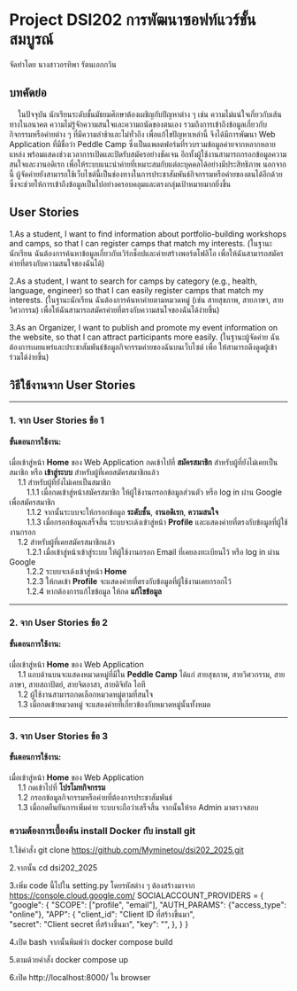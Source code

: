 # Project DSI202 การพัฒนาซอฟท์แวร์ขั้นสมบูรณ์
จัดทำโดย นางสาวอรทิพา รัตนเอกกวิน

## บทคัดย่อ
&nbsp;&nbsp;&nbsp;&nbsp;ในปัจจุบัน นักเรียนระดับชั้นมัธยมศึกษาต้องเผชิญกับปัญหาต่าง ๆ เช่น ความไม่แน่ใจเกี่ยวกับเส้นทางในอนาคต ความไม่รู้จักความสนใจและความถนัดของตนเอง รวมถึงการเข้าถึงข้อมูลเกี่ยวกับกิจกรรมหรือค่ายต่าง ๆ ที่มีความล่าช้าและไม่ทั่วถึง เพื่อแก้ไขปัญหาเหล่านี้ จึงได้มีการพัฒนา Web Application ที่มีชื่อว่า Peddle Camp ซึ่งเป็นแพลตฟอร์มที่รวบรวมข้อมูลค่ายจากหลากหลายแหล่ง พร้อมแสดงช่วงเวลาการเปิดและปิดรับสมัครอย่างชัดเจน อีกทั้งผู้ใช้งานสามารถกรอกข้อมูลความสนใจและงานอดิเรก เพื่อให้ระบบแนะนำค่ายที่เหมาะสมกับแต่ละบุคคลได้อย่างมีประสิทธิภาพ นอกจากนี้ ผู้จัดค่ายยังสามารถใช้เว็บไซต์นี้เป็นช่องทางในการประชาสัมพันธ์กิจกรรมหรือค่ายของตนได้อีกด้วย ซึ่งจะช่วยให้การเข้าถึงข้อมูลเป็นไปอย่างครอบคลุมและตรงกลุ่มเป้าหมายมากยิ่งขึ้น

## User Stories
1.As a student, I want to find information about portfolio-building workshops and camps, so that I can register camps that match my interests. (ในฐานะนักเรียน ฉันต้องการค้นหาข้อมูลเกี่ยวกับเวิร์กช็อปและค่ายสร้างพอร์ตโฟลิโอ เพื่อให้ฉันสามารถสมัครค่ายที่ตรงกับความสนใจของฉันได้) <br>

2.As a student, I want to search for camps by category (e.g., health, language, engineer) so that I can easily register camps that match my interests.
(ในฐานะนักเรียน ฉันต้องการค้นหาค่ายตามหมวดหมู่ (เช่น สายสุขภาพ, สายภาษา, สายวิศวกรรม) เพื่อให้ฉันสามารถสมัครค่ายที่ตรงกับความสนใจของฉันได้ง่ายขึ้น) <br>

3.As an Organizer, I want to publish and promote my event information on the website, so that I can attract participants more easily. (ในฐานะผู้จัดค่าย ฉันต้องการเผยแพร่และประชาสัมพันธ์ข้อมูลกิจกรรมค่ายของฉันบนเว็บไซต์  เพื่อ ให้สามารถดึงดูดผู้เข้าร่วมได้ง่ายขึ้น) <br>

## วิธีใช้งานจาก User Stories

---

### 1. จาก User Stories ข้อ 1 

#### ขั้นตอนการใช้งาน:

เมื่อเข้าสู่หน้า **Home** ของ Web Application กดเข้าไปที่ **สมัครสมาชิก** สำหรับผู้ที่ยังไม่เคยเป็นสมาชิก หรือ **เข้าสู่ระบบ** สำหรับผู้ที่เคยสมัครสมาชิกแล้ว  
    &nbsp;&nbsp;&nbsp;&nbsp;1.1 สำหรับผู้ที่ยังไม่เคยเป็นสมาชิก  
   &nbsp;&nbsp;&nbsp;&nbsp;&nbsp;&nbsp;&nbsp;&nbsp;1.1.1 เมื่อกดเข้าสู่หน้าสมัครสมาชิก ให้ผู้ใช้งานกรอกข้อมูลส่วนตัว หรือ log in ผ่าน Google เพื่อสมัครสมาชิก  
   &nbsp;&nbsp;&nbsp;&nbsp;&nbsp;&nbsp;&nbsp;&nbsp;1.1.2 จากนั้นระบบจะให้กรอกข้อมูล **ระดับชั้น**, **งานอดิเรก**, **ความสนใจ**  
   &nbsp;&nbsp;&nbsp;&nbsp;&nbsp;&nbsp;&nbsp;&nbsp;1.1.3 เมื่อกรอกข้อมูลเสร็จสิ้น ระบบจะเด้งเข้าสู่หน้า **Profile** และแสดงค่ายที่ตรงกับข้อมูลที่ผู้ใช้งานกรอก  
    &nbsp;&nbsp;&nbsp;&nbsp;1.2 สำหรับผู้ที่เคยสมัครสมาชิกแล้ว  
   &nbsp;&nbsp;&nbsp;&nbsp;&nbsp;&nbsp;&nbsp;&nbsp;1.2.1 เมื่อเข้าสู่หน้าเข้าสู่ระบบ ให้ผู้ใช้งานกรอก Email ที่เคยลงทะเบียนไว้ หรือ log in ผ่าน Google  
   &nbsp;&nbsp;&nbsp;&nbsp;&nbsp;&nbsp;&nbsp;&nbsp;1.2.2 ระบบจะเด้งเข้าสู่หน้า **Home**  
   &nbsp;&nbsp;&nbsp;&nbsp;&nbsp;&nbsp;&nbsp;&nbsp;1.2.3 ให้กดเข้า **Profile** จะแสดงค่ายที่ตรงกับข้อมูลที่ผู้ใช้งานเคยกรอกไว้  
   &nbsp;&nbsp;&nbsp;&nbsp;&nbsp;&nbsp;&nbsp;&nbsp;1.2.4 หากต้องการแก้ไขข้อมูล ให้กด **แก้ไขข้อมูล**

---

### 2. จาก User Stories ข้อ 2 

#### ขั้นตอนการใช้งาน:

เมื่อเข้าสู่หน้า **Home**  ของ Web Application <br>
     &nbsp;&nbsp;&nbsp;&nbsp;1.1 แถบด้านบนจะแสดงหมวดหมู่ที่มีใน **Peddle Camp** ได้แก่ สายสุขภาพ, สายวิศวกรรม, สายภาษา, สายสถาปัตย์, สายจิตอาสา, สายดิจิทัล ไอที  
    &nbsp;&nbsp;&nbsp;&nbsp;1.2 ผู้ใช้งานสามารถกดเลือกหมวดหมู่ตามที่สนใจ  
    &nbsp;&nbsp;&nbsp;&nbsp;1.3 เมื่อกดเข้าหมวดหมู่ จะแสดงค่ายที่เกี่ยวข้องกับหมวดหมู่นั้นทั้งหมด

---

### 3. จาก User Stories ข้อ 3 

#### ขั้นตอนการใช้งาน:

เมื่อเข้าสู่หน้า **Home**  ของ Web Application <br>
     &nbsp;&nbsp;&nbsp;&nbsp;1.1 กดเข้าไปที่ **โปรโมทกิจกรรม**  
    &nbsp;&nbsp;&nbsp;&nbsp;1.2 กรอกข้อมูลกิจกรรมหรือค่ายที่ต้องการประชาสัมพันธ์  
    &nbsp;&nbsp;&nbsp;&nbsp;1.3 เมื่อกดยืนยันการเพิ่มค่าย ระบบจะถือว่าเสร็จสิ้น จากนั้นให้รอ Admin มาตรวจสอบ


### ความต้องการเบื้องต้น install Docker กับ install git
1.ใช้คำสั่ง git clone https://github.com/Myminetou/dsi202_2025.git

2.จากนั้น cd dsi202_2025

3.เพิ่ม code นี้ไปใน setting.py โดยรหัสต่าง ๆ ต้องสร้างมาจาก https://console.cloud.google.com/ 
SOCIALACCOUNT_PROVIDERS = {
    "google": {
        "SCOPE": ["profile", "email"],
        "AUTH_PARAMS": {"access_type": "online"},
        "APP": {
            "client_id": "Client ID ที่สร้างขึ้นมา",  
            "secret":  "Client secret ที่สร้างขึ้นมา", 
            "key": "",
        },
    }
}

4.เปิด bash จากนั้นพิมพ์ว่า docker compose build

5.ตามด้วยคำสั่ง docker compose up

6.เปิด http://localhost:8000/ ใน browser

